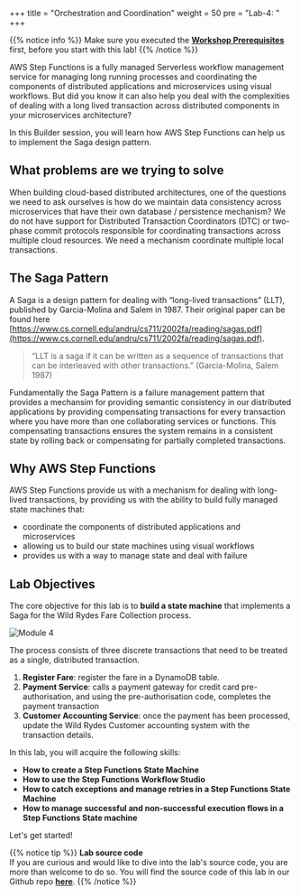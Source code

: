 +++
title = "Orchestration and Coordination"
weight = 50
pre = "Lab-4: "
+++

{{% notice info %}}
Make sure you executed the **[Workshop Prerequisites](/prerequisites.html)** first, before you start with this lab!
{{% /notice %}}

AWS Step Functions is a fully managed Serverless workflow management service for managing long running processes and coordinating the components of distributed applications and microservices using visual workflows. But did you know it can also help you deal with the complexities of dealing with a long lived transaction across distributed components in your microservices architecture? 

In this Builder session, you will learn how AWS Step Functions can help us to implement the Saga design pattern.

## What problems are we trying to solve

When building cloud-based distributed architectures, one of the questions we need to ask ourselves is how do we maintain data consistency across microservices that have their own database / persistence mechanism? We do not have support for Distributed Transaction Coordinators (DTC) or two-phase commit protocols responsible for coordinating transactions across multiple cloud resources. We need a mechanism coordinate multiple local transactions.

## The Saga Pattern

A Saga is a design pattern for dealing with “long-lived transactions” (LLT), published by Garcia-Molina and Salem in 1987. Their original paper can be found here [https://www.cs.cornell.edu/andru/cs711/2002fa/reading/sagas.pdf](https://www.cs.cornell.edu/andru/cs711/2002fa/reading/sagas.pdf).

  > “LLT is a saga if it can be written as a sequence of transactions that can be interleaved with other transactions.” (Garcia-Molina, Salem 1987)

Fundamentally the Saga Pattern is a failure management pattern that provides a mechansim for providing semantic consistency in our distributed applications by providing compensating transactions for every transaction where you have more than one collaborating services or functions. This compensating transactions ensures the system remains in a consistent state by rolling back or compensating for partially completed transactions.

## Why AWS Step Functions

AWS Step Functions provide us with a mechanism for dealing with long-lived transactions, by providing us with the ability to build fully managed state machines that:

* coordinate the components of distributed applications and microservices
* allowing us to build our state machines using visual workflows
* provides us with a way to manage state and deal with failure

## Lab Objectives

The core objective for this lab is to **build a state machine** that implements a Saga for the Wild Rydes Fare Collection process.

![Module 4](orchestration-and-coordination/module-4.png)

The process consists of three discrete transactions that need to be treated as a single, distributed transaction.

1. **Register Fare**: register the fare in a DynamoDB table.
1. **Payment Service**: calls a payment gateway for credit card pre-authorisation, and using the pre-authorisation code, completes the payment transaction
1. **Customer Accounting Service**: once the payment has been processed, update the Wild Rydes Customer accounting system with the transaction details.

In this lab, you will acquire the following skills:  

+ **How to create a Step Functions State Machine**
+ **How to use the Step Functions Workflow Studio**
+ **How to catch exceptions and manage retries in a Step Functions State Machine**
+ **How to manage successful and non-successful execution flows in a Step Functions State machine**


Let's get started!


{{% notice tip %}}
**Lab source code**  
If you are curious and would like to dive into the lab's source code, you are more than welcome to do so. You will find the source code of this lab in our Github repo **[here](https://github.com/aws-samples/asynchronous-messaging-workshop/tree/master/code/lab-4)**.
{{% /notice %}}
